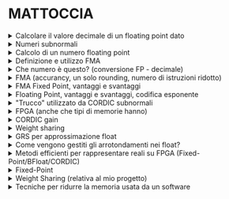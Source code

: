 # MATTOCCIA #
<details>
  <summary>Calcolare il valore decimale di un floating point dato</summary>
  La conversione di un numero floating point in decimale avviene decomponendo il numero nelle sue tre componenti: segno, esponente e mantissa. Utilizzando la formula:
  \[ (-1)^S \times M \times 2^E \]
  dove \( S \) è il bit di segno, \( M \) è la mantissa normalizzata e \( E \) è l'esponente.
</details>

<details>
  <summary>Numeri subnormali</summary>
  I numeri subnormali sono numeri floating point con un esponente minimo e una mantissa non nulla. Servono per rappresentare numeri molto piccoli e migliorare la gradualità dell'arrotondamento vicino allo zero.
</details>

<details>
  <summary>Calcolo di un numero floating point</summary>
  Un numero floating point si calcola decomponendolo in segno, esponente e mantissa, e applicando la formula standard del formato IEEE 754.
</details>

<details>
  <summary>Definizione e utilizzo FMA</summary>
  FMA (Fused Multiply-Add) è un'operazione che esegue una moltiplicazione seguita da un'addizione con un solo arrotondamento, migliorando la precisione.
</details>

<details>
  <summary>Che numero è questo? (conversione FP - decimale)</summary>
  La conversione da floating point a decimale si ottiene analizzando la codifica IEEE 754 e ricostruendo il valore numerico.
</details>

<details>
  <summary>FMA (accurancy, un solo rounding, numero di istruzioni ridotto)</summary>
  L'FMA è utile perché riduce il numero di arrotondamenti e istruzioni, aumentando la precisione e l'efficienza dei calcoli.
</details>

<details>
  <summary>FMA Fixed Point, vantaggi e svantaggi</summary>
  Il Fixed Point con FMA ha il vantaggio di migliorare l'efficienza computazionale, ma può introdurre limitazioni nella rappresentazione dei valori.
</details>

<details>
  <summary>Floating Point, vantaggi e svantaggi, codifica esponente</summary>
  Il floating point consente di rappresentare un ampio intervallo di numeri con precisione variabile, ma introduce errori di arrotondamento e una maggiore complessità hardware.
</details>

<details>
  <summary>"Trucco" utilizzato da CORDIC subnormali</summary>
  Il CORDIC usa iterazioni successive per calcolare funzioni trigonometriche ed esponenziali con operazioni di somma e shift.
</details>

<details>
  <summary>FPGA (anche che tipi di memorie hanno)</summary>
  Le FPGA utilizzano vari tipi di memoria come BRAM, DRAM ed EEPROM per archiviare dati e configurazioni.
</details>

<details>
  <summary>CORDIC gain</summary>
  Il gain del CORDIC è un fattore di scala introdotto dalle iterazioni successive dell'algoritmo.
</details>

<details>
  <summary>Weight sharing</summary>
  Il Weight Sharing è una tecnica per ridurre la memoria nei modelli di deep learning comprimendo i pesi attraverso la quantizzazione o la condivisione.
</details>

<details>
  <summary>GRS per approssimazione float</summary>
  Il metodo GRS (Guard, Round, Sticky) è usato negli arrotondamenti dei numeri floating point per migliorare l'accuratezza.
</details>

<details>
  <summary>Come vengono gestiti gli arrotondamenti nei float?</summary>
  Gli arrotondamenti nei float seguono le modalità definite dallo standard IEEE 754, inclusi "round to nearest" e "truncate".
</details>

<details>
  <summary>Metodi efficienti per rappresentare reali su FPGA (Fixed-Point/BFloat/CORDIC)</summary>
  Su FPGA, i numeri reali possono essere rappresentati in diversi modi come Fixed-Point, BFloat e CORDIC, ognuno con vantaggi in termini di precisione e utilizzo di risorse.
</details>

<details>
  <summary>Fixed-Point</summary>
  Il formato Fixed-Point rappresenta i numeri con una precisione fissa, risultando efficiente in hardware ma meno flessibile del floating point.
</details>

<details>
  <summary>Weight Sharing (relativa al mio progetto)</summary>
  La tecnica di Weight Sharing nel tuo progetto potrebbe ridurre la memoria necessaria comprimendo i pesi di una rete neurale.
</details>

<details>
  <summary>Tecniche per ridurre la memoria usata da un software</summary>
  Tecniche comuni includono la quantizzazione, la compressione dei dati e la riduzione della precisione dei numeri rappresentati.
</details>
